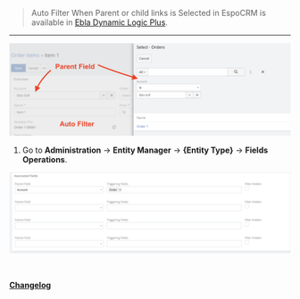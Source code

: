 > Auto Filter When Parent or child links is Selected in EspoCRM is available
> in [Ebla Dynamic Logic Plus](https://www.eblasoft.com.tr/espocrm-extension-page/dynamic-logic-plus).


---

![Auto Filter When Parent is Selected](../../_static/images/extensions/dynamic-logic-plus/auto-filter.png)


1. Go to **Administration** -> **Entity Manager** -> **{Entity Type}** -> **Fields Operations**.

![Auto Filter When Parent is Selected](../../_static/images/extensions/dynamic-logic-plus/auto-filter-op.png)


<br>

**<font color=gray> [Changelog](changelog.md) </font>**